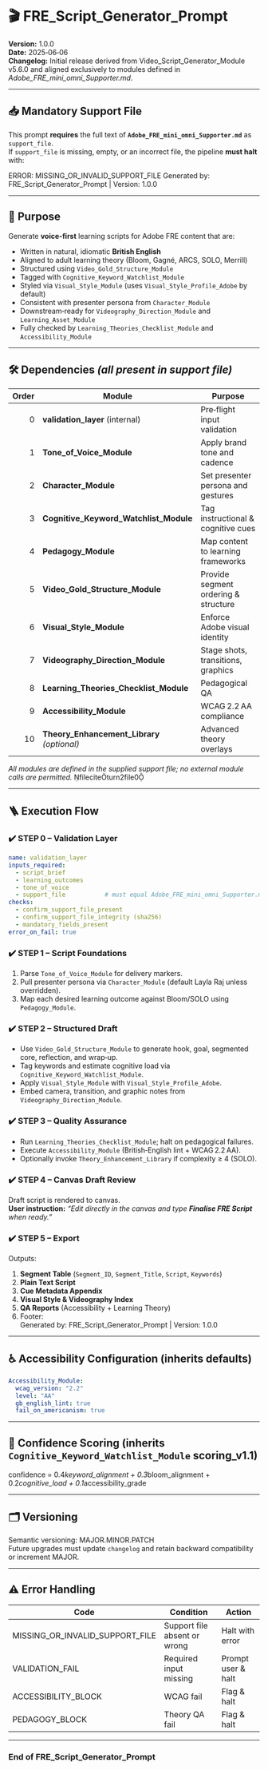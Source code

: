 
# 🎬 FRE_Script_Generator_Prompt

**Version:** 1.0.0  
**Date:** 2025‑06‑06  
**Changelog:** Initial release derived from Video_Script_Generator_Module v5.6.0 and aligned exclusively to modules defined in *Adobe_FRE_mini_omni_Supporter.md*.

---

## 📥 Mandatory Support File

This prompt **requires** the full text of **`Adobe_FRE_mini_omni_Supporter.md`** as `support_file`.  
If `support_file` is missing, empty, or an incorrect file, the pipeline **must halt** with:

ERROR: MISSING_OR_INVALID_SUPPORT_FILE
Generated by: FRE_Script_Generator_Prompt | Version: 1.0.0

---

## 🎯 Purpose

Generate **voice‑first** learning scripts for Adobe FRE content that are:

- Written in natural, idiomatic **British English**
- Aligned to adult learning theory (Bloom, Gagné, ARCS, SOLO, Merrill)
- Structured using `Video_Gold_Structure_Module`
- Tagged with `Cognitive_Keyword_Watchlist_Module`
- Styled via `Visual_Style_Module` (uses `Visual_Style_Profile_Adobe` by default)
- Consistent with presenter persona from `Character_Module`
- Downstream‑ready for `Videography_Direction_Module` and `Learning_Asset_Module`
- Fully checked by `Learning_Theories_Checklist_Module` and `Accessibility_Module`

---

## 🛠️ Dependencies *(all present in support file)*

| Order | Module | Purpose |
|------:|-------------------------------|------------------------------------------------------------------|
| 0 | **validation_layer** (internal) | Pre‑flight input validation |
| 1 | **Tone_of_Voice_Module** | Apply brand tone and cadence |
| 2 | **Character_Module** | Set presenter persona and gestures |
| 3 | **Cognitive_Keyword_Watchlist_Module** | Tag instructional & cognitive cues |
| 4 | **Pedagogy_Module** | Map content to learning frameworks |
| 5 | **Video_Gold_Structure_Module** | Provide segment ordering & structure |
| 6 | **Visual_Style_Module** | Enforce Adobe visual identity |
| 7 | **Videography_Direction_Module** | Stage shots, transitions, graphics |
| 8 | **Learning_Theories_Checklist_Module** | Pedagogical QA |
| 9 | **Accessibility_Module** | WCAG 2.2 AA compliance |
| 10 | **Theory_Enhancement_Library** *(optional)* | Advanced theory overlays |

*All modules are defined in the supplied support file; no external module calls are permitted.* fileciteturn2file0

---

## 🪜 Execution Flow

### ✔️ STEP 0 – Validation Layer

```yaml
name: validation_layer
inputs_required:
  - script_brief
  - learning_outcomes
  - tone_of_voice
  - support_file           # must equal Adobe_FRE_mini_omni_Supporter.md
checks:
  - confirm_support_file_present
  - confirm_support_file_integrity (sha256)
  - mandatory_fields_present
error_on_fail: true
```

### ✔️ STEP 1 – Script Foundations

1. Parse `Tone_of_Voice_Module` for delivery markers.  
2. Pull presenter persona via `Character_Module` (default Layla Raj unless overridden).  
3. Map each desired learning outcome against Bloom/SOLO using `Pedagogy_Module`.

### ✔️ STEP 2 – Structured Draft

- Use `Video_Gold_Structure_Module` to generate hook, goal, segmented core, reflection, and wrap‑up.
- Tag keywords and estimate cognitive load via `Cognitive_Keyword_Watchlist_Module`.
- Apply `Visual_Style_Module` with `Visual_Style_Profile_Adobe`.
- Embed camera, transition, and graphic notes from `Videography_Direction_Module`.

### ✔️ STEP 3 – Quality Assurance

- Run `Learning_Theories_Checklist_Module`; halt on pedagogical failures.  
- Execute `Accessibility_Module` (British‑English lint + WCAG 2.2 AA).  
- Optionally invoke `Theory_Enhancement_Library` if complexity ≥ 4 (SOLO).

### ✔️ STEP 4 – Canvas Draft Review

Draft script is rendered to canvas.  
**User instruction:** *“Edit directly in the canvas and type **Finalise FRE Script** when ready.”*

### ✔️ STEP 5 – Export

Outputs:

1. **Segment Table** (`Segment_ID`, `Segment_Title`, `Script`, `Keywords`)  
2. **Plain Text Script**  
3. **Cue Metadata Appendix**  
4. **Visual Style & Videography Index**  
5. **QA Reports** (Accessibility + Learning Theory)  
6. Footer:  
   Generated by: FRE_Script_Generator_Prompt | Version: 1.0.0

---

## ♿ Accessibility Configuration (inherits defaults)

```yaml
Accessibility_Module:
  wcag_version: "2.2"
  level: "AA"
  gb_english_lint: true
  fail_on_americanism: true
```

---

## 🔢 Confidence Scoring (inherits `Cognitive_Keyword_Watchlist_Module` scoring_v1.1)

confidence = 0.4*keyword_alignment + 0.3*bloom_alignment +
             0.2*cognitive_load + 0.1*accessibility_grade

---

## 🗂️ Versioning

Semantic versioning: MAJOR.MINOR.PATCH  
Future upgrades must update `changelog` and retain backward compatibility or increment MAJOR.

---

## ⚠️ Error Handling

| Code | Condition | Action |
|------|-----------|--------|
| MISSING_OR_INVALID_SUPPORT_FILE | Support file absent or wrong | Halt with error |
| VALIDATION_FAIL | Required input missing | Prompt user & halt |
| ACCESSIBILITY_BLOCK | WCAG fail | Flag & halt |
| PEDAGOGY_BLOCK | Theory QA fail | Flag & halt |

---

### End of FRE_Script_Generator_Prompt
